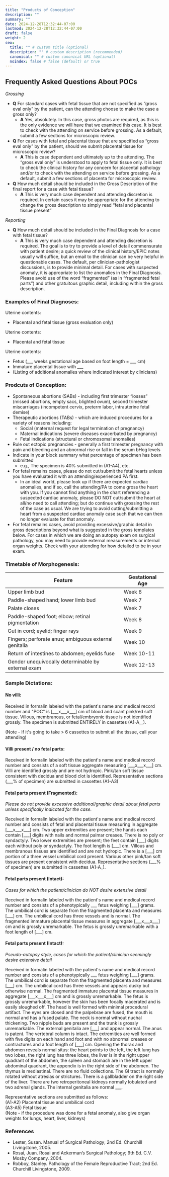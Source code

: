 ```yaml
---
title: "Products of Conception"
description: ""
summary: ""
date: 2024-12-28T12:32:44-07:00
lastmod: 2024-12-28T12:32:44-07:00
draft: false
weight: 2
seo:
  title: "" # custom title (optional)
  description: "" # custom description (recommended)
  canonical: "" # custom canonical URL (optional)
  noindex: false # false (default) or true
---
```

## Frequently Asked Questions About POCs
*Grossing*
- **Q** For standard cases with fetal tissue that are not specified as “gross eval only” by the patient, can the attending choose to make the case a gross only?
  - **A** Yes, absolutely. In this case, gross photos are required, as this is the only evidence we will have that we examined this case. It is best to check with the attending on service before grossing. As a default, submit a few sections for microscopic review. 
- **Q** For cases with fetal and placental tissue that are specified as “gross eval only” by the patient, should we submit placental tissue for microscopic review?
  - **A** This is case dependent and ultimately up to the attending. The “gross eval only” is understood to apply to fetal tissue only. It is best to check the clinical history for any concern for placental pathology and/or to check with the attending on service before grossing. As a default, submit a few sections of placenta for microscopic review. 
- **Q** How much detail should be included in the Gross Description of the final report for a case with fetal tissue?
  - **A** This is very much case dependent and attending discretion is required. In certain cases it may be appropriate for the attending to change the gross description to simply read “fetal and placental tissue present”
 
*Reporting*
- **Q** How much detail should be included in the Final Diagnosis for a case with fetal tissue?
  - **A** This is very much case dependent and attending discretion is required. The goal is to try to provide a level of detail commensurate with patient desire; a quick review of the clinical history/EPIC notes usually will suffice, but an email to the clinician can be very helpful in questionable cases. The default, per clinician-pathologist discussions, is to provide minimal detail. For cases with suspected anomaly, it is appropriate to list the anomalies in the Final Diagnosis. Please avoid use of the word “fragmented” (as in “fragmented fetal parts”) and other gratuitous graphic detail, including within the gross description.
  
### Examples of Final Diagnoses:  
 Uterine contents:
- Placental and fetal tissue (gross evaluation only)

 Uterine contents:
- Placental and fetal tissue

Uterine contents:
- Fetus (\_\_\_ weeks gestational age based on foot length = \_\_\_ cm)
- Immature placental tissue with \_\_\_
- (Listing of additional anomalies where indicated interest by clinicians)

### Prodcuts of Conception:
- Spontaneous abortions (SABs) - including first trimester “losses” (missed abortions, empty sacs, blighted ovum), second trimester miscarriages (incompetent cervix, preterm labor, intrauterine fetal demise)
- Therapeutic abortions (TABs) - which are induced procedures for a variety of reasons including:
  - Social (maternal request for legal termination of pregnancy)
  - Maternal indications (severe diseases exacerbated by pregnancy)
  - Fetal indications (structural or chromosomal anomalies)
- Rule out ectopic pregnancies - generally a first trimester pregnancy with pain and bleeding and an abnormal rise or fall in the serum bHcg levels
- Indicate in your block summary what percentage of specimen has been submitted 
  - e.g., The specimen is 40% submitted in (A1-A4), etc.
- For fetal remains cases, please do not cut/submit the fetal hearts unless you have evaluated it with an attending/experienced PA first. 
  - In an ideal world, please look up if there are expected cardiac anomalies, and if so, call the attending/PA to come gross the heart with you. If you cannot find anything in the chart referencing a suspected cardiac anomaly, please DO NOT cut/submit the heart at all/no need to call attending; but do continue with grossing the rest of the case as usual. We are trying to avoid cutting/submitting a heart from a suspected cardiac anomaly case such that we can then no longer evaluate for that anomaly.
- For fetal remains cases, avoid providing excessive/graphic detail in gross descriptions beyond what is suggested in the gross templates below. For cases in which we are doing an autopsy exam on surgical pathology, you may need to provide external measurements or internal organ weights. Check with your attending for how detailed to be in your exam.

### Timetable of Morphogenesis:
| Feature | Gestational Age |
| --- | --- |
| Upper limb bud | Week 6 |
| Paddle-shaped hand; lower limb bud | Week 7 |
| Palate closes | Week 7 |
| Paddle-shaped foot; elbow; retinal pigmentation | Week 8 |
| Gut in cord; eyelid; finger rays | Week 9 |
| Fingers; perforate anus; ambiguous external genitalia | Week 10 |
| Return of intestines to abdomen; eyelids fuse | Week 10-11 |
| Gender unequivocally determinable by external exam  | Week 12-13 |

### Sample Dictations: 
#### No villi: 
Received in formalin labeled with the patient's name and medical record number and "POC" is \[\_\_\_x\_\_\_x\_\_\_\] cm of blood and scant pink/red soft tissue. Villous, membranous, or fetal/embryonic tissue is not identified grossly. The specimen is submitted ENTIRELY in cassettes (A1-A__).

(Note - If it's going to take > 6 cassettes to submit all the tissue, call your attending)

#### Villi present / no fetal parts:
Received in formalin labeled with the patient's name and medical record number and consists of a soft tissue aggregate measuring \[\_\_\_x\_\_\_x\_\_\_\] cm. Villi are identified grossly and are not hydropic. Pink/tan soft tissue consistent with decidua and blood clot is identified. Representative sections (\_\_\_% of specimen) are submitted in cassettes (A1-A3)

#### Fetal parts present (Fragmented): 
*Please do not provide excessive additional/graphic detail about fetal parts unless specifically indicated for the case.*

Received in formalin labeled with the patient's name and medical record number and consists of fetal and placental tissue measuring in aggregate \[\_\_\_x\_\_\_x\_\_\_\] cm. Two upper extremities are present; the hands each contain \[\_\_\_\] digits with nails and normal palmar creases. There is no poly or syndactyly. Two lower extremities are present; the feet contain \[\_\_\_\] digits each without poly or syndactyly. The foot length is \[\_\_\_\] cm. Villous and membranous tissues are identified and are not hydropic. There is a \[\_\_\_\] cm portion of a three vessel umbilical cord present. Various other pink/tan soft tissues are present consistent with decidua. Representative sections (\_\_\_% of specimen) are submitted in cassettes (A1-A\_). 

#### Fetal parts present (Intact):
*Cases for which the patient/clinician do NOT desire extensive detail*

Received in formalin labeled with the patient's name and medical record number and consists of a phenotypically \_\_\_ fetus weighing \[\_\_\_\] grams. The umbilical cord is separate from the fragmented placenta and measures \[\_\_\_\] cm.  The umbilical cord has three vessels and is normal. The fragmented immature placental tissue measures in aggregate \[\_\_\_x\_\_\_x\_\_\_\] cm and is grossly unremarkable. The fetus is grossly unremarkable with a foot length of \[\_\_\_\] cm.

#### Fetal parts present (Intact):
*Pseudo-autopsy style, cases for which the patient/clinician seemingly desire extensive detail*

Received in formalin labeled with the patient's name and medical record number and consists of a phenotypically \_\_\_ fetus weighing \[\_\_\_\] grams. The umbilical cord is separate from the fragmented placenta and measures \[\_\_\_\] cm.  The umbilical cord has three vessels and appears dusky but otherwise normal. The fragmented immature placental tissue measures in aggregate [\_\_\_x\_\_\_x\_\_\_\] cm and is grossly unremarkable. The fetus is grossly unremarkable, however the skin has been focally macerated and is easily sloughed off. The head is well formed with minimal procedural artifact. The eyes are closed and the palpebrae are fused, the mouth is normal and has a fused palate. The neck is normal without nuchal thickening. Two nipple buds are present and the trunk is grossly unremarkable. The external genitalia are \[\_\_\_\] and appear normal. The anus is patent. The vertebral column is intact. The extremities are well formed with five digits on each hand and foot and with no abnormal creases or contractures and a foot length of \[\_\_\_\] cm. Opening the thorax and abdomen reveals normal situs: the heart points to the left, the left lung has two lobes, the right lung has three lobes, the liver is in the right upper quadrant of the abdomen, the spleen and stomach are in the left upper abdominal quadrant, the appendix is in the right side of the abdomen. The thymus is mediastinal. There are no fluid collections. The GI tract is normally rotated without atresias or strictures. There is a gallbladder on the right side of the liver. There are two retroperitoneal kidneys normally lobulated and two adrenal glands. The internal genitalia are normal \_\_\_.  

Representative sections are submitted as follows:</br>
(A1-A2) Placental tissue and umbilical cord</br>
(A3-A5) Fetal tissue</br>
(Note - if the procedure was done for a fetal anomaly, also give organ weights for lungs, heart, liver, kidneys)

### References
- Lester, Susan. Manual of Surgical Pathology; 2nd Ed. Churchill Livingstone, 2005.
- Rosai, Juan. Rosai and Ackerman’s Surgical Pathology; 9th Ed. C.V. Mosby Company. 2004.
- Robboy, Stanley. Pathology of the Female Reproductive Tract; 2nd Ed. Churchill Livingstone, 2009.

